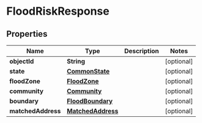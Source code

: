 
# FloodRiskResponse

## Properties
Name | Type | Description | Notes
------------ | ------------- | ------------- | -------------
**objectId** | **String** |  |  [optional]
**state** | [**CommonState**](CommonState.md) |  |  [optional]
**floodZone** | [**FloodZone**](FloodZone.md) |  |  [optional]
**community** | [**Community**](Community.md) |  |  [optional]
**boundary** | [**FloodBoundary**](FloodBoundary.md) |  |  [optional]
**matchedAddress** | [**MatchedAddress**](MatchedAddress.md) |  |  [optional]



